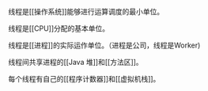 线程是[[操作系统]]能够进行运算调度的最小单位。

线程是[[CPU]]分配的基本单位。

线程是[[进程]]的实际运作单位。（进程是公司，线程是Worker)

线程间共享进程的[[Java 堆]]和[[方法区]]。

每个线程有自己的[[程序计数器]]和[[虚拟机栈]]。